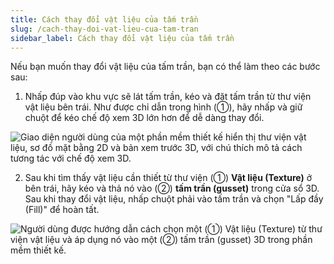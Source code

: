 ```yaml
---
title: Cách thay đổi vật liệu của tấm trần
slug: /cach-thay-doi-vat-lieu-cua-tam-tran
sidebar_label: Cách thay đổi vật liệu của tấm trần
---
```


Nếu bạn muốn thay đổi vật liệu của tấm trần, bạn có thể làm theo các bước sau:

1. Nhấp đúp vào khu vực sẽ lát tấm trần, kéo và đặt tấm trần từ thư viện vật liệu bên trái. Như được chỉ dẫn trong hình (①), hãy nhấp và giữ chuột để kéo chế độ xem 3D lớn hơn để dễ dàng thay đổi.

![Giao diện người dùng của một phần mềm thiết kế hiển thị thư viện vật liệu, sơ đồ mặt bằng 2D và bản xem trước 3D, với chú thích mô tả cách tương tác với chế độ xem 3D.](https://storage.googleapis.com/jegavn_kb/images/e9c8042d-dc21-4fbc-b269-50bdb4252406.png)

2. Sau khi tìm thấy vật liệu cần thiết từ thư viện (①) **Vật liệu (Texture)** ở bên trái, hãy kéo và thả nó vào (②) **tấm trần (gusset)** trong cửa sổ 3D. Sau khi thay đổi vật liệu, nhấp chuột phải vào tấm trần và chọn "Lấp đầy (Fill)" để hoàn tất.

![Người dùng được hướng dẫn cách chọn một (①) Vật liệu (Texture) từ thư viện vật liệu và áp dụng nó vào một (②) tấm trần (gusset) 3D trong phần mềm thiết kế.](https://storage.googleapis.com/jegavn_kb/images/3a120a85-2d69-4097-8c80-123e00e1056b.png)